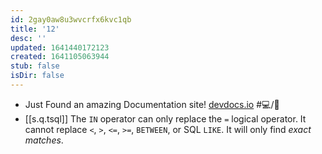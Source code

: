```yaml
---
id: 2gay0aw8u3wvcrfx6kvc1qb
title: '12'
desc: ''
updated: 1641440172123
created: 1641105063944
stub: false
isDir: false
---
```



- Just Found an amazing Documentation site! [devdocs.io](https://devdocs.io/) #💻️/📖️
- [[s.q.tsql]] The `IN` operator can only replace the `=` logical operator. It cannot replace `<`, `>`, `<=`, `>=`, `BETWEEN`, or SQL `LIKE`. It will only find _exact matches_.

